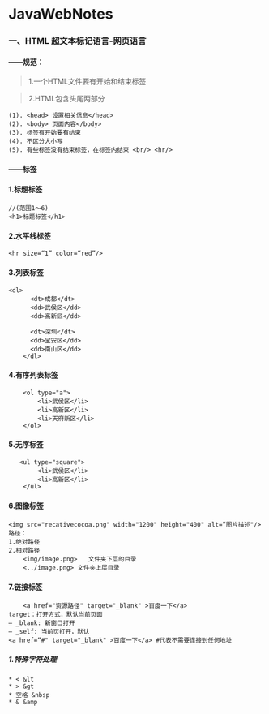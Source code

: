 # JavaWebNotes
### 一、HTML 超文本标记语言-网页语言
#### ——规范：
> 1.一个HTML文件要有开始和结束标签 <html> </html>

> 2.HTML包含头尾两部分

    (1). <head> 设置相关信息</head>
    (2). <body> 页面内容</body>
    (3). 标签有开始要有结束
    (4). 不区分大小写
    (5). 有些标签没有结束标签，在标签内结束 <br/> <hr/>

#### ——标签
#### 1.标题标签
    //(范围1～6)
    <h1>标题标签</h1>
#### 2.水平线标签
    <hr size=“1” color=“red”/>
#### 3.列表标签
	<dl>
          <dt>成都</dt>
          <dd>武侯区</dd>
          <dd>高新区</dd>

          <dt>深圳</dt>
          <dd>宝安区</dd>
          <dd>南山区</dd>
        </dl>

#### 4.有序列表标签
        <ol type="a">
            <li>武侯区</li>
            <li>高新区</li>
            <li>天府新区</li>
        </ol>
#### 5.无序标签
       <ul type="square">
            <li>武侯区</li>
            <li>高新区</li>
        </ul>
#### 6.图像标签
	<img src="recativecocoa.png" width="1200" height="400" alt=“图片描述"/>
	路径：
	1.绝对路径
	2.相对路径
		<img/image.png>   文件夹下层的目录
		<../image.png> 文件夹上层目录
#### 7.链接标签
        <a href="资源路径" target="_blank" >百度一下</a>
	target：打开方式，默认当前页面
	— _blank: 新窗口打开
	— _self: 当前页打开，默认
	<a href=“#" target="_blank" >百度一下</a> #代表不需要连接到任何地址









##### 1.特殊字符处理
	* < &lt
	* > &gt
	* 空格 &nbsp
	* & &amp

